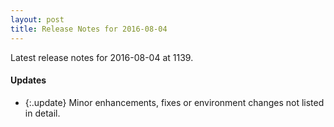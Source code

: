 ```yaml
---
layout: post
title: Release Notes for 2016-08-04
---
```


Latest release notes for 2016-08-04 at 1139.

<div class='updates' markdown='1'>

#### Updates

- {:.update} Minor enhancements, fixes or environment changes not listed in detail.

</div>


